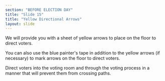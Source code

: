 ```yaml
---
section: "BEFORE ELECTION DAY"
title: "Slide 15"
title: "Yellow Directional Arrows"
layout: slide
---
```


We will provide you with a sheet of yellow arrows to place on the floor to direct voters.

You can also use the blue painter's tape in addition to the yellow arrows (if necessary) to mark arrows on the floor to direct voters.

Direct voters into the voting room and through the voting process in a manner that will prevent them from crossing paths.